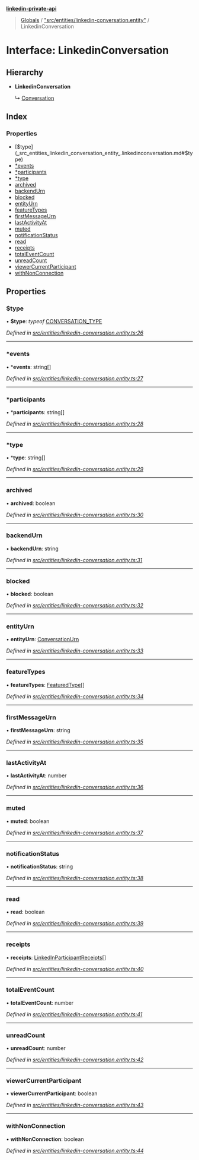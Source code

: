 **[linkedin-private-api](../README.md)**

> [Globals](../globals.md) / ["src/entities/linkedin-conversation.entity"](../modules/_src_entities_linkedin_conversation_entity_.md) / LinkedinConversation

# Interface: LinkedinConversation

## Hierarchy

* **LinkedinConversation**

  ↳ [Conversation](_src_entities_conversation_entity_.conversation.md)

## Index

### Properties

* [$type](_src_entities_linkedin_conversation_entity_.linkedinconversation.md#$type)
* [*events](_src_entities_linkedin_conversation_entity_.linkedinconversation.md#*events)
* [*participants](_src_entities_linkedin_conversation_entity_.linkedinconversation.md#*participants)
* [*type](_src_entities_linkedin_conversation_entity_.linkedinconversation.md#*type)
* [archived](_src_entities_linkedin_conversation_entity_.linkedinconversation.md#archived)
* [backendUrn](_src_entities_linkedin_conversation_entity_.linkedinconversation.md#backendurn)
* [blocked](_src_entities_linkedin_conversation_entity_.linkedinconversation.md#blocked)
* [entityUrn](_src_entities_linkedin_conversation_entity_.linkedinconversation.md#entityurn)
* [featureTypes](_src_entities_linkedin_conversation_entity_.linkedinconversation.md#featuretypes)
* [firstMessageUrn](_src_entities_linkedin_conversation_entity_.linkedinconversation.md#firstmessageurn)
* [lastActivityAt](_src_entities_linkedin_conversation_entity_.linkedinconversation.md#lastactivityat)
* [muted](_src_entities_linkedin_conversation_entity_.linkedinconversation.md#muted)
* [notificationStatus](_src_entities_linkedin_conversation_entity_.linkedinconversation.md#notificationstatus)
* [read](_src_entities_linkedin_conversation_entity_.linkedinconversation.md#read)
* [receipts](_src_entities_linkedin_conversation_entity_.linkedinconversation.md#receipts)
* [totalEventCount](_src_entities_linkedin_conversation_entity_.linkedinconversation.md#totaleventcount)
* [unreadCount](_src_entities_linkedin_conversation_entity_.linkedinconversation.md#unreadcount)
* [viewerCurrentParticipant](_src_entities_linkedin_conversation_entity_.linkedinconversation.md#viewercurrentparticipant)
* [withNonConnection](_src_entities_linkedin_conversation_entity_.linkedinconversation.md#withnonconnection)

## Properties

### $type

•  **$type**: *typeof* [CONVERSATION\_TYPE](../modules/_src_entities_linkedin_conversation_entity_.md#conversation_type)

*Defined in [src/entities/linkedin-conversation.entity.ts:26](https://github.com/eilonmore/linkedin-private-api/blob/a05191c/src/entities/linkedin-conversation.entity.ts#L26)*

___

### *events

•  ***events**: string[]

*Defined in [src/entities/linkedin-conversation.entity.ts:27](https://github.com/eilonmore/linkedin-private-api/blob/a05191c/src/entities/linkedin-conversation.entity.ts#L27)*

___

### *participants

•  ***participants**: string[]

*Defined in [src/entities/linkedin-conversation.entity.ts:28](https://github.com/eilonmore/linkedin-private-api/blob/a05191c/src/entities/linkedin-conversation.entity.ts#L28)*

___

### *type

•  ***type**: string[]

*Defined in [src/entities/linkedin-conversation.entity.ts:29](https://github.com/eilonmore/linkedin-private-api/blob/a05191c/src/entities/linkedin-conversation.entity.ts#L29)*

___

### archived

•  **archived**: boolean

*Defined in [src/entities/linkedin-conversation.entity.ts:30](https://github.com/eilonmore/linkedin-private-api/blob/a05191c/src/entities/linkedin-conversation.entity.ts#L30)*

___

### backendUrn

•  **backendUrn**: string

*Defined in [src/entities/linkedin-conversation.entity.ts:31](https://github.com/eilonmore/linkedin-private-api/blob/a05191c/src/entities/linkedin-conversation.entity.ts#L31)*

___

### blocked

•  **blocked**: boolean

*Defined in [src/entities/linkedin-conversation.entity.ts:32](https://github.com/eilonmore/linkedin-private-api/blob/a05191c/src/entities/linkedin-conversation.entity.ts#L32)*

___

### entityUrn

•  **entityUrn**: [ConversationUrn](../modules/_src_entities_linkedin_conversation_entity_.md#conversationurn)

*Defined in [src/entities/linkedin-conversation.entity.ts:33](https://github.com/eilonmore/linkedin-private-api/blob/a05191c/src/entities/linkedin-conversation.entity.ts#L33)*

___

### featureTypes

•  **featureTypes**: [FeaturedType](../enums/_src_entities_linkedin_conversation_entity_.featuredtype.md)[]

*Defined in [src/entities/linkedin-conversation.entity.ts:34](https://github.com/eilonmore/linkedin-private-api/blob/a05191c/src/entities/linkedin-conversation.entity.ts#L34)*

___

### firstMessageUrn

•  **firstMessageUrn**: string

*Defined in [src/entities/linkedin-conversation.entity.ts:35](https://github.com/eilonmore/linkedin-private-api/blob/a05191c/src/entities/linkedin-conversation.entity.ts#L35)*

___

### lastActivityAt

•  **lastActivityAt**: number

*Defined in [src/entities/linkedin-conversation.entity.ts:36](https://github.com/eilonmore/linkedin-private-api/blob/a05191c/src/entities/linkedin-conversation.entity.ts#L36)*

___

### muted

•  **muted**: boolean

*Defined in [src/entities/linkedin-conversation.entity.ts:37](https://github.com/eilonmore/linkedin-private-api/blob/a05191c/src/entities/linkedin-conversation.entity.ts#L37)*

___

### notificationStatus

•  **notificationStatus**: string

*Defined in [src/entities/linkedin-conversation.entity.ts:38](https://github.com/eilonmore/linkedin-private-api/blob/a05191c/src/entities/linkedin-conversation.entity.ts#L38)*

___

### read

•  **read**: boolean

*Defined in [src/entities/linkedin-conversation.entity.ts:39](https://github.com/eilonmore/linkedin-private-api/blob/a05191c/src/entities/linkedin-conversation.entity.ts#L39)*

___

### receipts

•  **receipts**: [LinkedInParticipantReceipts](_src_entities_linkedin_conversation_entity_.linkedinparticipantreceipts.md)[]

*Defined in [src/entities/linkedin-conversation.entity.ts:40](https://github.com/eilonmore/linkedin-private-api/blob/a05191c/src/entities/linkedin-conversation.entity.ts#L40)*

___

### totalEventCount

•  **totalEventCount**: number

*Defined in [src/entities/linkedin-conversation.entity.ts:41](https://github.com/eilonmore/linkedin-private-api/blob/a05191c/src/entities/linkedin-conversation.entity.ts#L41)*

___

### unreadCount

•  **unreadCount**: number

*Defined in [src/entities/linkedin-conversation.entity.ts:42](https://github.com/eilonmore/linkedin-private-api/blob/a05191c/src/entities/linkedin-conversation.entity.ts#L42)*

___

### viewerCurrentParticipant

•  **viewerCurrentParticipant**: boolean

*Defined in [src/entities/linkedin-conversation.entity.ts:43](https://github.com/eilonmore/linkedin-private-api/blob/a05191c/src/entities/linkedin-conversation.entity.ts#L43)*

___

### withNonConnection

•  **withNonConnection**: boolean

*Defined in [src/entities/linkedin-conversation.entity.ts:44](https://github.com/eilonmore/linkedin-private-api/blob/a05191c/src/entities/linkedin-conversation.entity.ts#L44)*
